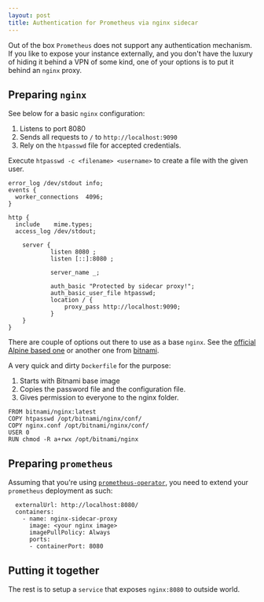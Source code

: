 ```yaml
---
layout: post
title: Authentication for Prometheus via nginx sidecar
---
```


Out of the box `Prometheus` does not support any authentication mechanism. If you like to expose your instance externally, and you don't have the luxury of hiding it behind a VPN of some kind, one of your options is to put it behind an `nginx` proxy.

## Preparing `nginx`

See below for a basic `nginx` configuration:

1. Listens to port 8080
2. Sends all requests to `/` to `http://localhost:9090`
3. Rely on the `htpasswd` file for accepted credentials.

Execute `htpasswd -c <filename> <username>` to create a file  with the given user.

```
error_log /dev/stdout info;
events {
  worker_connections  4096;
}

http {
  include    mime.types;
  access_log /dev/stdout;

    server {
            listen 8080 ;
            listen [::]:8080 ;

            server_name _;

            auth_basic "Protected by sidecar proxy!";
            auth_basic_user_file htpasswd;
            location / {
                proxy_pass http://localhost:9090;
            }
    }
}
```

There are couple of options out there to use as a base `nginx`. See the [official Alpine based one](https://hub.docker.com/_/nginx) or another one from [bitnami](https://github.com/bitnami/bitnami-docker-nginx).

A very quick and dirty `Dockerfile` for the purpose:

1. Starts with Bitnami base image
2. Copies the password file and the configuration file.
3. Gives permission to everyone to the nginx folder.

```
FROM bitnami/nginx:latest
COPY htpasswd /opt/bitnami/nginx/conf/
COPY nginx.conf /opt/bitnami/nginx/conf/
USER 0
RUN chmod -R a+rwx /opt/bitnami/nginx
```

## Preparing `prometheus`

Assuming that you're using [`prometheus-operator`](https://github.com/coreos/prometheus-operator), you need to extend your `prometheus` deployment as such:

```
  externalUrl: http://localhost:8080/   
  containers:
    - name: nginx-sidecar-proxy
      image: <your nginx image>
      imagePullPolicy: Always
      ports:
      - containerPort: 8080
```

## Putting it together
The rest is to setup a `service` that exposes `nginx:8080` to outside world.

